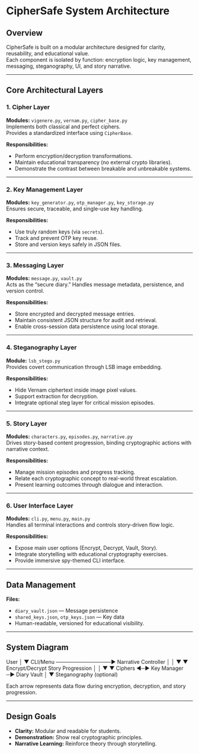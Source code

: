 # CipherSafe System Architecture

## Overview
CipherSafe is built on a modular architecture designed for clarity, reusability, and educational value.  
Each component is isolated by function: encryption logic, key management, messaging, steganography, UI, and story narrative.

---

## Core Architectural Layers

### 1. Cipher Layer
**Modules:** `vigenere.py`, `vernam.py`, `cipher_base.py`  
Implements both classical and perfect ciphers.  
Provides a standardized interface using `CipherBase`.

**Responsibilities:**
- Perform encryption/decryption transformations.
- Maintain educational transparency (no external crypto libraries).
- Demonstrate the contrast between breakable and unbreakable systems.

---

### 2. Key Management Layer
**Modules:** `key_generator.py`, `otp_manager.py`, `key_storage.py`  
Ensures secure, traceable, and single-use key handling.

**Responsibilities:**
- Use truly random keys (via `secrets`).
- Track and prevent OTP key reuse.
- Store and version keys safely in JSON files.

---

### 3. Messaging Layer
**Modules:** `message.py`, `vault.py`  
Acts as the “secure diary.” Handles message metadata, persistence, and version control.

**Responsibilities:**
- Store encrypted and decrypted message entries.
- Maintain consistent JSON structure for audit and retrieval.
- Enable cross-session data persistence using local storage.

---

### 4. Steganography Layer
**Module:** `lsb_stego.py`  
Provides covert communication through LSB image embedding.

**Responsibilities:**
- Hide Vernam ciphertext inside image pixel values.
- Support extraction for decryption.
- Integrate optional steg layer for critical mission episodes.

---

### 5. Story Layer
**Modules:** `characters.py`, `episodes.py`, `narrative.py`  
Drives story-based content progression, binding cryptographic actions with narrative context.

**Responsibilities:**
- Manage mission episodes and progress tracking.
- Relate each cryptographic concept to real-world threat escalation.
- Present learning outcomes through dialogue and interaction.

---

### 6. User Interface Layer
**Modules:** `cli.py`, `menu.py`, `main.py`  
Handles all terminal interactions and controls story-driven flow logic.

**Responsibilities:**
- Expose main user options (Encrypt, Decrypt, Vault, Story).
- Integrate storytelling with educational cryptography exercises.
- Provide immersive spy-themed CLI interface.

---

## Data Management
**Files:**  
- `diary_vault.json` — Message persistence  
- `shared_keys.json`, `otp_keys.json` — Key data  
- Human-readable, versioned for educational visibility.

---

## System Diagram

User
│
▼
CLI/Menu ───────────────► Narrative Controller
│ │
▼ ▼
Encrypt/Decrypt Story Progression
│ │
▼ ▼
Ciphers ◄─► Key Manager ─► Diary Vault
│
▼
Steganography (optional)


Each arrow represents data flow during encryption, decryption, and story progression.

---

## Design Goals
- **Clarity:** Modular and readable for students.
- **Demonstration:** Show real cryptographic principles.
- **Narrative Learning:** Reinforce theory through storytelling.
